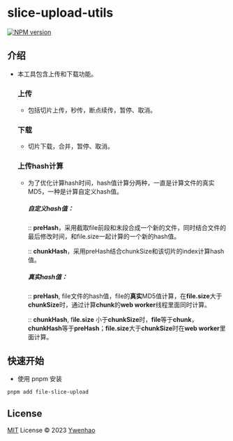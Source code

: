# slice-upload-utils

[![NPM version](https://img.shields.io/npm/v/slice-upload-utils?color=a1b858&label=)](https://www.npmjs.com/package/slice-upload-utils)

## 介绍

* 本工具包含上传和下载功能。

  ### 上传

  - 包括切片上传，秒传，断点续传，暂停、取消。

  ### 下载

  - 切片下载，合并，暂停、取消。

  ### 上传hash计算

  - 为了优化计算hash时间，hash值计算分两种，一直是计算文件的真实MD5，一种是计算自定义hash值。

    ##### 自定义hash值：

     :: **preHash**，采用截取file前段和末段合成一个新的文件，同时结合文件的最后修改时间，和file.size一起计算的一个新的hash值。

    :: **chunkHash**，采用preHash结合chunkSize和该切片的index计算hash值。

    ##### 真实hash值：

    :: **preHash**, file文件的hash值，file的**真实**MD5值计算，在**file.size**大于**chunkSize**时，通过计算**chunk**的**web worker**线程里面同时计算。

    :: **chunkHash**, f**ile.size** 小于**chunkSize**时，**file**等于**chunk**，**chunkHash**等于**preHash**；**file.size**大于**chunkSize**时在**web worker**里面计算。

  


## 快速开始

 * 使用 pnpm 安装

  ```shell
pnpm add file-slice-upload
  ```



## License

[MIT](./LICENSE) License © 2023 [Ywenhao](https://github.com/ywenhao)